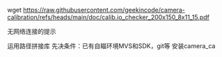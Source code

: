 wget https://raw.githubusercontent.com/geekincode/camera-calibration/refs/heads/main/doc/calib.io_checker_200x150_8x11_15.pdf


无网络连接的提示

运用路径拼接库
先决条件：已有自瞄环境MVS和SDK，git等  安装camera_ca